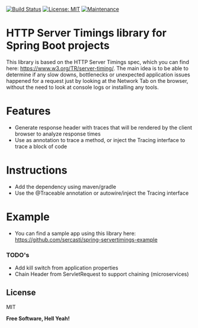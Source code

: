 [![Build Status](https://travis-ci.org/sercasti/spring-httpserver-timings.svg?branch=master)](https://travis-ci.org/sercasti/spring-httpserver-timings)
[![License: MIT](https://img.shields.io/badge/License-MIT-yellow.svg)](https://opensource.org/licenses/MIT)
[![Maintenance](https://img.shields.io/badge/Maintained%3F-yes-green.svg)](https://GitHub.com/sercasti/spring-httpserver-timings/graphs/commit-activity)



# HTTP Server Timings library for Spring Boot projects

This library is based on the HTTP Server Timings spec, which you can find here: https://www.w3.org/TR/server-timing/. The main idea is to be able to determine if any slow downs, bottlenecks or unexpected application issues happened for a request just by looking at the Network Tab on the browser, without the need to look at console logs or installing any tools.

# Features
  - Generate response header with traces that will be rendered by the client browser to analyze response times
  - Use as annotation to trace a method, or inject the Tracing interface to trace a block of code

# Instructions
  - Add the dependency using maven/gradle
  - Use the @Traceable annotation or autowire/inject the Tracing interface

# Example
  - You can find a sample app using this library here: https://github.com/sercasti/spring-servertimings-example
  
### TODO's
 - Add kill switch from application properties
 - Chain Header from ServletRequest to support chaining (microservices)

License
----

MIT


**Free Software, Hell Yeah!**
